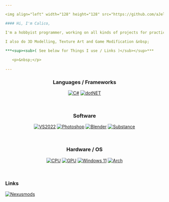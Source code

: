 ```yaml
---

<img align="left" width="128" height="128" src="https://github.com/aJellyJar/aJellyJar/assets/157525219/109dc87e-8682-4b3f-8ba4-b0cb898a0928">

#### Hi, I'm Calico,

I'm a hobbyist programmer, working on all kinds of projects for practice and fun using ***C# and .NET*** primarily.
   
I also do 3D Modelling, Texture Art and Game Modification &nbsp; 

***<sup><sub>( See below for Things I use / Links )</sub></sup>***

   <p>&nbsp;</p>
   
---
```


<div align="center">

### Languages / Frameworks

  <a href="">![C#](https://img.shields.io/badge/C%23-239120?style=for-the-badge&logo=csharp&logoColor=white)</a>
  <a href="">![dotNET](https://img.shields.io/badge/.NET-5C2D91?style=for-the-badge&logo=.net&logoColor=white)</a>

</div>

   <p>&nbsp;</p>

<div align="center">

### Software

  <a href="">![VS2022](https://img.shields.io/badge/Visual_Studio-5C2D91?style=for-the-badge&logo=visual%20studio&logoColor=white)</a>
  <a href="">![Photoshop](https://img.shields.io/badge/Photoshop-31A8FF?style=for-the-badge&logo=Adobe%20Photoshop&logoColor=black)</a>
  <a href="">![Blender](https://img.shields.io/badge/blender-%23F5792A.svg?style=for-the-badge&logo=blender&logoColor=white)</a>
  <a href="">![Substance](https://img.shields.io/badge/-Substance_Painter-green?style=for-the-badge&logo=)</a>

</div>

   <p>&nbsp;</p>

<div align="center">

### Hardware / OS

  <a href="">![CPU](https://img.shields.io/badge/i7_9700k-0071C5?style=for-the-badge&logo=intel&logoColor=white)</a>
  <a href="">![GPU](https://img.shields.io/badge/RTX3060ti-76B900?style=for-the-badge&logo=nvidia&logoColor=white)</a>
  <a href="">![Windows 11](https://img.shields.io/badge/Windows-0078D6?style=for-the-badge&logo=windows&logoColor=white)</a>
  <a href="">![Arch](https://img.shields.io/badge/Arch%20Linux-1793D1?logo=arch-linux&logoColor=fff&style=for-the-badge)</a>

</div>

   <p>&nbsp;</p>

### Links
[![Nexusmods](https://img.shields.io/badge/-nexusmods-orange?style=for-the-badge&logo=)](https://www.nexusmods.com/users/127940103)


